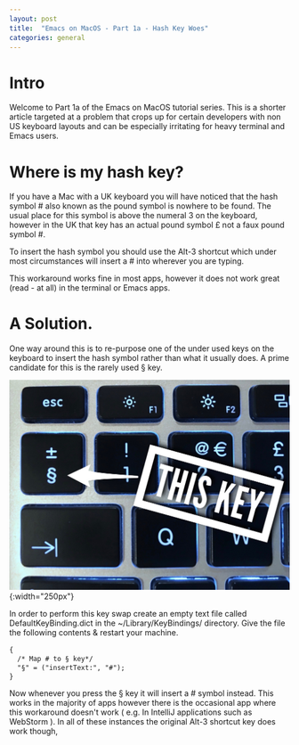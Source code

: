```yaml
---
layout: post
title:  "Emacs on MacOS - Part 1a - Hash Key Woes"
categories: general
---
```

# Intro
Welcome to Part 1a of the Emacs on MacOS tutorial series. This is a shorter article targeted at a problem that crops up for certain 
developers with non US keyboard layouts and can be especially irritating for heavy terminal and Emacs users.

# Where is my hash key?
If you have a Mac with a UK keyboard you will have noticed that the hash symbol # also known as the pound symbol is nowhere
to be found. The usual place for this symbol is above the numeral 3 on the keyboard, however in the UK that key has an actual pound symbol £ not 
a faux pound symbol #.

To insert the hash symbol you should use the Alt-3 shortcut which under most circumstances will insert a # into wherever you are typing.

This workaround works fine in most apps, however it does not work great (read - at all) in the terminal or Emacs apps.

# A Solution.
One way around this is to re-purpose one of the under used keys on the keyboard to insert the hash symbol rather than what it usually does.
A prime candidate for this is the rarely used &sect; key.

![key](/images/key-photo.jpg){:width="250px"}

In order to perform this key swap create an empty text file called DefaultKeyBinding.dict in the ~/Library/KeyBindings/ directory.
 Give the file the following contents & restart your machine.
 
```
{
  /* Map # to § key*/
  "§" = ("insertText:", "#");
}
``` 
Now whenever you press the &sect; key it will insert a # symbol instead. This works in the majority of apps however there is the occasional app
where this workaround doesn't work ( e.g. In IntelliJ applications such as WebStorm ). In all of these instances the original Alt-3 shortcut key does work though,

